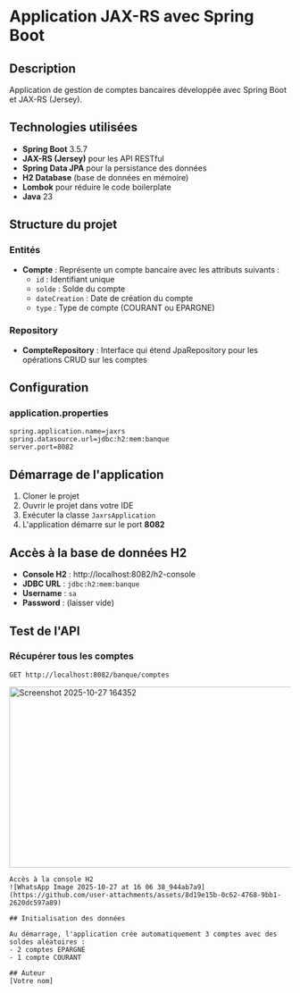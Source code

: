 # Application JAX-RS avec Spring Boot

## Description
Application de gestion de comptes bancaires développée avec Spring Boot et JAX-RS (Jersey).

## Technologies utilisées
- **Spring Boot** 3.5.7
- **JAX-RS (Jersey)** pour les API RESTful
- **Spring Data JPA** pour la persistance des données
- **H2 Database** (base de données en mémoire)
- **Lombok** pour réduire le code boilerplate
- **Java** 23

## Structure du projet

### Entités
- **Compte** : Représente un compte bancaire avec les attributs suivants :
  - `id` : Identifiant unique
  - `solde` : Solde du compte
  - `dateCreation` : Date de création du compte
  - `type` : Type de compte (COURANT ou EPARGNE)

### Repository
- **CompteRepository** : Interface qui étend JpaRepository pour les opérations CRUD sur les comptes

## Configuration

### application.properties
```properties
spring.application.name=jaxrs
spring.datasource.url=jdbc:h2:mem:banque
server.port=8082
```

## Démarrage de l'application

1. Cloner le projet
2. Ouvrir le projet dans votre IDE
3. Exécuter la classe `JaxrsApplication`
4. L'application démarre sur le port **8082**

## Accès à la base de données H2

- **Console H2** : http://localhost:8082/h2-console
- **JDBC URL** : `jdbc:h2:mem:banque`
- **Username** : `sa`
- **Password** : (laisser vide)

## Test de l'API

### Récupérer tous les comptes
```
GET http://localhost:8082/banque/comptes
```
<img width="1919" height="324" alt="Screenshot 2025-10-27 164352" src="https://github.com/user-attachments/assets/6ad2d25e-1bbf-4e8d-8f13-74ac3476e736" />

```
Accès à la console H2
![WhatsApp Image 2025-10-27 at 16 06 38_944ab7a9](https://github.com/user-attachments/assets/8d19e15b-0c62-4768-9bb1-2620dc597a89)

## Initialisation des données

Au démarrage, l'application crée automatiquement 3 comptes avec des soldes aléatoires :
- 2 comptes EPARGNE
- 1 compte COURANT

## Auteur
[Votre nom]
